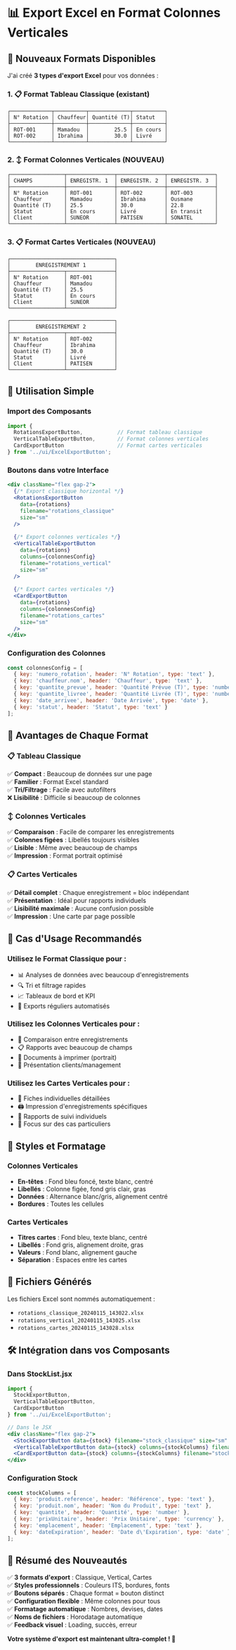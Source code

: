 # 📊 Export Excel en Format Colonnes Verticales

## 🎯 Nouveaux Formats Disponibles

J'ai créé **3 types d'export Excel** pour vos données :

### 1. **📋 Format Tableau Classique** (existant)
```
┌─────────────┬──────────┬─────────────┬──────────┐
│ N° Rotation │ Chauffeur│ Quantité (T)│ Statut   │
├─────────────┼──────────┼─────────────┼──────────┤
│ ROT-001     │ Mamadou  │        25.5 │ En cours │
│ ROT-002     │ Ibrahima │        30.0 │ Livré    │
└─────────────┴──────────┴─────────────┴──────────┘
```

### 2. **↕️ Format Colonnes Verticales** (NOUVEAU)
```
┌─────────────────┬───────────────┬───────────────┬───────────────┐
│ CHAMPS          │ ENREGISTR. 1  │ ENREGISTR. 2  │ ENREGISTR. 3  │
├─────────────────┼───────────────┼───────────────┼───────────────┤
│ N° Rotation     │ ROT-001       │ ROT-002       │ ROT-003       │
│ Chauffeur       │ Mamadou       │ Ibrahima      │ Ousmane       │
│ Quantité (T)    │ 25.5          │ 30.0          │ 22.8          │
│ Statut          │ En cours      │ Livré         │ En transit    │
│ Client          │ SUNEOR        │ PATISEN       │ SONATEL       │
└─────────────────┴───────────────┴───────────────┴───────────────┘
```

### 3. **📋 Format Cartes Verticales** (NOUVEAU)
```
┌─────────────────────────────────┐
│        ENREGISTREMENT 1         │
├─────────────────┬───────────────┤
│ N° Rotation     │ ROT-001       │
│ Chauffeur       │ Mamadou       │
│ Quantité (T)    │ 25.5          │
│ Statut          │ En cours      │
│ Client          │ SUNEOR        │
└─────────────────┴───────────────┘

┌─────────────────────────────────┐
│        ENREGISTREMENT 2         │
├─────────────────┬───────────────┤
│ N° Rotation     │ ROT-002       │
│ Chauffeur       │ Ibrahima      │
│ Quantité (T)    │ 30.0          │
│ Statut          │ Livré         │
│ Client          │ PATISEN       │
└─────────────────┴───────────────┘
```

## 🚀 Utilisation Simple

### Import des Composants
```javascript
import { 
  RotationsExportButton,           // Format tableau classique
  VerticalTableExportButton,       // Format colonnes verticales  
  CardExportButton                 // Format cartes verticales
} from '../ui/ExcelExportButton';
```

### Boutons dans votre Interface
```jsx
<div className="flex gap-2">
  {/* Export classique horizontal */}
  <RotationsExportButton 
    data={rotations} 
    filename="rotations_classique"
    size="sm"
  />
  
  {/* Export colonnes verticales */}
  <VerticalTableExportButton 
    data={rotations} 
    columns={colonnesConfig}
    filename="rotations_vertical"
    size="sm"
  />
  
  {/* Export cartes verticales */}
  <CardExportButton 
    data={rotations} 
    columns={colonnesConfig}
    filename="rotations_cartes"
    size="sm"
  />
</div>
```

### Configuration des Colonnes
```javascript
const colonnesConfig = [
  { key: 'numero_rotation', header: 'N° Rotation', type: 'text' },
  { key: 'chauffeur.nom', header: 'Chauffeur', type: 'text' },
  { key: 'quantite_prevue', header: 'Quantité Prévue (T)', type: 'number' },
  { key: 'quantite_livree', header: 'Quantité Livrée (T)', type: 'number' },
  { key: 'date_arrivee', header: 'Date Arrivée', type: 'date' },
  { key: 'statut', header: 'Statut', type: 'text' }
];
```

## 🎨 Avantages de Chaque Format

### 📋 Tableau Classique
✅ **Compact** : Beaucoup de données sur une page  
✅ **Familier** : Format Excel standard  
✅ **Tri/Filtrage** : Facile avec autofilters  
❌ **Lisibilité** : Difficile si beaucoup de colonnes  

### ↕️ Colonnes Verticales  
✅ **Comparaison** : Facile de comparer les enregistrements  
✅ **Colonnes figées** : Libellés toujours visibles  
✅ **Lisible** : Même avec beaucoup de champs  
✅ **Impression** : Format portrait optimisé  

### 📋 Cartes Verticales
✅ **Détail complet** : Chaque enregistrement = bloc indépendant  
✅ **Présentation** : Idéal pour rapports individuels  
✅ **Lisibilité maximale** : Aucune confusion possible  
✅ **Impression** : Une carte par page possible  

## 🎯 Cas d'Usage Recommandés

### Utilisez le **Format Classique** pour :
- 📊 Analyses de données avec beaucoup d'enregistrements
- 🔍 Tri et filtrage rapides
- 📈 Tableaux de bord et KPI
- 💾 Exports réguliers automatisés

### Utilisez les **Colonnes Verticales** pour :
- 🔄 Comparaison entre enregistrements
- 📋 Rapports avec beaucoup de champs
- 📄 Documents à imprimer (portrait)
- 👀 Présentation clients/management

### Utilisez les **Cartes Verticales** pour :
- 📝 Fiches individuelles détaillées
- 🖨️ Impression d'enregistrements spécifiques
- 📑 Rapports de suivi individuels
- 🎯 Focus sur des cas particuliers

## 🎨 Styles et Formatage

### Colonnes Verticales
- **En-têtes** : Fond bleu foncé, texte blanc, centré
- **Libellés** : Colonne figée, fond gris clair, gras
- **Données** : Alternance blanc/gris, alignement centré
- **Bordures** : Toutes les cellules

### Cartes Verticales  
- **Titres cartes** : Fond bleu, texte blanc, centré
- **Libellés** : Fond gris, alignement droite, gras
- **Valeurs** : Fond blanc, alignement gauche
- **Séparation** : Espaces entre les cartes

## 📁 Fichiers Générés

Les fichiers Excel sont nommés automatiquement :
- `rotations_classique_20240115_143022.xlsx`
- `rotations_vertical_20240115_143025.xlsx`  
- `rotations_cartes_20240115_143028.xlsx`

## 🛠️ Intégration dans vos Composants

### Dans StockList.jsx
```jsx
import { 
  StockExportButton, 
  VerticalTableExportButton, 
  CardExportButton 
} from '../ui/ExcelExportButton';

// Dans le JSX
<div className="flex gap-2">
  <StockExportButton data={stock} filename="stock_classique" size="sm" />
  <VerticalTableExportButton data={stock} columns={stockColumns} filename="stock_vertical" size="sm" />
  <CardExportButton data={stock} columns={stockColumns} filename="stock_cartes" size="sm" />
</div>
```

### Configuration Stock
```javascript
const stockColumns = [
  { key: 'produit.reference', header: 'Référence', type: 'text' },
  { key: 'produit.nom', header: 'Nom du Produit', type: 'text' },
  { key: 'quantite', header: 'Quantité', type: 'number' },
  { key: 'prixUnitaire', header: 'Prix Unitaire', type: 'currency' },
  { key: 'emplacement', header: 'Emplacement', type: 'text' },
  { key: 'dateExpiration', header: 'Date d\'Expiration', type: 'date' }
];
```

## 🎯 Résumé des Nouveautés

✅ **3 formats d'export** : Classique, Vertical, Cartes  
✅ **Styles professionnels** : Couleurs ITS, bordures, fonts  
✅ **Boutons séparés** : Chaque format = bouton distinct  
✅ **Configuration flexible** : Même colonnes pour tous  
✅ **Formatage automatique** : Nombres, devises, dates  
✅ **Noms de fichiers** : Horodatage automatique  
✅ **Feedback visuel** : Loading, succès, erreur  

**Votre système d'export est maintenant ultra-complet ! 🎉**